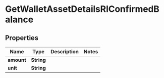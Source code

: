 

# GetWalletAssetDetailsRIConfirmedBalance


## Properties

Name | Type | Description | Notes
------------ | ------------- | ------------- | -------------
**amount** | **String** |  | 
**unit** | **String** |  | 



